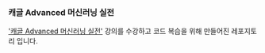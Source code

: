 ### 캐글 Advanced 머신러닝 실전
['캐글 Advanced 머신러닝 실전'](https://www.inflearn.com/course/%EC%BA%90%EA%B8%80-%EB%A8%B8%EC%8B%A0%EB%9F%AC%EB%8B%9D-%EC%8B%A4%EC%A0%84/dashboard) 강의를 수강하고 코드 복습을 위해 만들어진 레포지토리 입니다. 